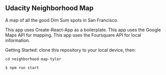 ## Udacity Neighborhood Map
A map of all the good Dim Sum spots in San Francisco.

This app uses Create-React-App as a boilerplate.
This app uses the Google Maps API for mapping.
This app uses the Foursquare API for local information.

Getting Started:
clone this repository to your local device, then:

```cd neighborhood-map-tyler```

```$ npm run start```
